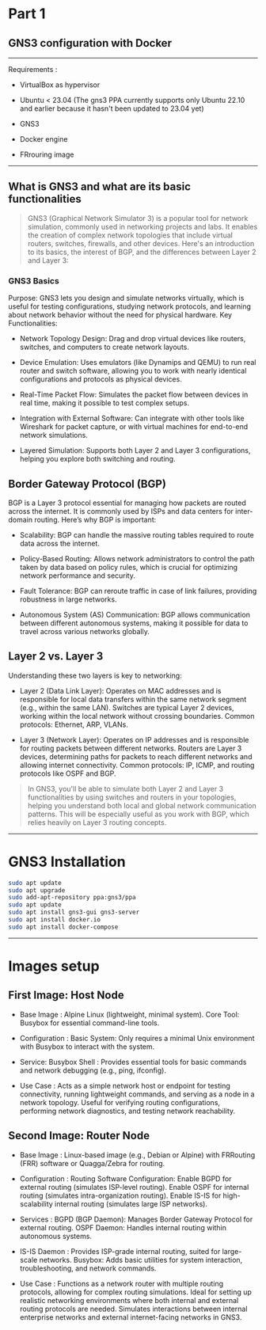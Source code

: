  # Part 1 
 
 ## GNS3 configuration with Docker 

---

Requirements :

* VirtualBox as hypervisor

* Ubuntu < 23.04 (The gns3 PPA currently supports only Ubuntu 22.10 and earlier because it hasn't been updated to 23.04 yet)

* GNS3

* Docker engine

* FRrouring image

---

## What is GNS3 and what are its basic functionalities 

> GNS3 (Graphical Network Simulator 3) is a popular tool for network simulation, commonly used in networking projects and labs. It enables the creation of complex network topologies that include virtual routers, switches, firewalls, and other devices. Here's an introduction to its basics, the interest of BGP, and the differences between Layer 2 and Layer 3:

### GNS3 Basics

Purpose: GNS3 lets you design and simulate networks virtually, which is useful for testing configurations, studying network protocols, and learning about network behavior without the need for physical hardware.
Key Functionalities:

* Network Topology Design: Drag and drop virtual devices like routers, switches, and computers to create network layouts.

* Device Emulation: Uses emulators (like Dynamips and QEMU) to run real router and switch software, allowing you to work with nearly identical configurations and protocols as physical devices.

* Real-Time Packet Flow: Simulates the packet flow between devices in real time, making it possible to test complex setups.

* Integration with External Software: Can integrate with other tools like Wireshark for packet capture, or with virtual machines for end-to-end network simulations.

* Layered Simulation: Supports both Layer 2 and Layer 3 configurations, helping you explore both switching and routing.

## Border Gateway Protocol (BGP)

BGP is a Layer 3 protocol essential for managing how packets are routed across the internet. It is commonly used by ISPs and data centers for inter-domain routing. Here’s why BGP is important:

* Scalability: BGP can handle the massive routing tables required to route data across the internet.

* Policy-Based Routing: Allows network administrators to control the path taken by data based on policy rules, which is crucial for optimizing network performance and security.

* Fault Tolerance: BGP can reroute traffic in case of link failures, providing robustness in large networks.

* Autonomous System (AS) Communication: BGP allows communication between different autonomous systems, making it possible for data to travel across various networks globally.

## Layer 2 vs. Layer 3

Understanding these two layers is key to networking:

* Layer 2 (Data Link Layer):
Operates on MAC addresses and is responsible for local data transfers within the same network segment (e.g., within the same LAN).
Switches are typical Layer 2 devices, working within the local network without crossing boundaries.
Common protocols: Ethernet, ARP, VLANs.

* Layer 3 (Network Layer):
Operates on IP addresses and is responsible for routing packets between different networks.
Routers are Layer 3 devices, determining paths for packets to reach different networks and allowing internet connectivity.
Common protocols: IP, ICMP, and routing protocols like OSPF and BGP.

> In GNS3, you'll be able to simulate both Layer 2 and Layer 3 functionalities by using switches and routers in your topologies, helping you understand both local and global network communication patterns. This will be especially useful as you work with BGP, which relies heavily on Layer 3 routing concepts.

---

# GNS3 Installation 

```bash
sudo apt update
sudo apt upgrade
sudo add-apt-repository ppa:gns3/ppa
sudo apt update                                
sudo apt install gns3-gui gns3-server
sudo apt install docker.io
sudo apt install docker-compose
```

---

# Images setup

## First Image: Host Node

* Base Image : Alpine Linux (lightweight, minimal system).
Core Tool: Busybox for essential command-line tools.

* Configuration :
Basic System: Only requires a minimal Unix environment with Busybox to interact with the system.

* Service:
Busybox Shell : Provides essential tools for basic commands and network debugging (e.g., ping, ifconfig).

* Use Case :
Acts as a simple network host or endpoint for testing connectivity, running lightweight commands, and serving as a node in a network topology.
Useful for verifying routing configurations, performing network diagnostics, and testing network reachability.

## Second Image: Router Node

* Base Image : Linux-based image (e.g., Debian or Alpine) with FRRouting (FRR) software or Quagga/Zebra for routing.

* Configuration :
Routing Software Configuration:
Enable BGPD for external routing (simulates ISP-level routing).
Enable OSPF for internal routing (simulates intra-organization routing).
Enable IS-IS for high-scalability internal routing (simulates large ISP networks).

* Services :
BGPD (BGP Daemon): Manages Border Gateway Protocol for external routing.
OSPF Daemon: Handles internal routing within autonomous systems.

* IS-IS Daemon : Provides ISP-grade internal routing, suited for large-scale networks.
Busybox: Adds basic utilities for system interaction, troubleshooting, and network commands.

* Use Case :
Functions as a network router with multiple routing protocols, allowing for complex routing simulations.
Ideal for setting up realistic networking environments where both internal and external routing protocols are needed.
Simulates interactions between internal enterprise networks and external internet-facing networks in GNS3.

